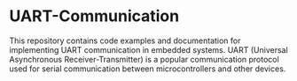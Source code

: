 # UART-Communication
This repository contains code examples and documentation for implementing UART communication in embedded systems. UART (Universal Asynchronous Receiver-Transmitter) is a popular communication protocol used for serial communication between microcontrollers and other devices.
